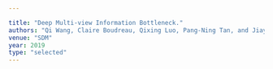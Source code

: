 ```yaml
---

title: "Deep Multi-view Information Bottleneck."
authors: "Qi Wang, Claire Boudreau, Qixing Luo, Pang-Ning Tan, and Jiayu Zhou"
venue: "SDM"
year: 2019
type: "selected"
---
```

